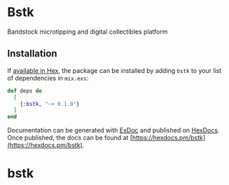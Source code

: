 # Bstk

Bandstock microtipping and digital collectibles platform

## Installation

If [available in Hex](https://hex.pm/docs/publish), the package can be installed
by adding `bstk` to your list of dependencies in `mix.exs`:

```elixir
def deps do
  [
    {:bstk, "~> 0.1.0"}
  ]
end
```

Documentation can be generated with [ExDoc](https://github.com/elixir-lang/ex_doc)
and published on [HexDocs](https://hexdocs.pm). Once published, the docs can
be found at [https://hexdocs.pm/bstk](https://hexdocs.pm/bstk).

# bstk


